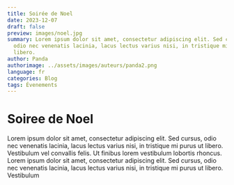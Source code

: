 ```yaml
---
title: Soirée de Noel
date: 2023-12-07
draft: false
preview: images/noel.jpg
summary: Lorem ipsum dolor sit amet, consectetur adipiscing elit. Sed cursus,
  odio nec venenatis lacinia, lacus lectus varius nisi, in tristique mi purus ut
  libero.
author: Panda
authorimage: ../assets/images/auteurs/panda2.png
language: fr
categories: Blog
tags: Évenements
---
```



#  Soiree de Noel
Lorem ipsum dolor sit amet, consectetur adipiscing elit. Sed cursus, odio nec venenatis lacinia, lacus lectus varius nisi, in tristique mi purus ut libero. Vestibulum vel convallis felis. Ut finibus lorem vestibulum lobortis rhoncus.
Lorem ipsum dolor sit amet, consectetur adipiscing elit. Sed cursus, odio nec venenatis lacinia, lacus lectus varius nisi, in tristique mi purus ut libero. Vestibulum 